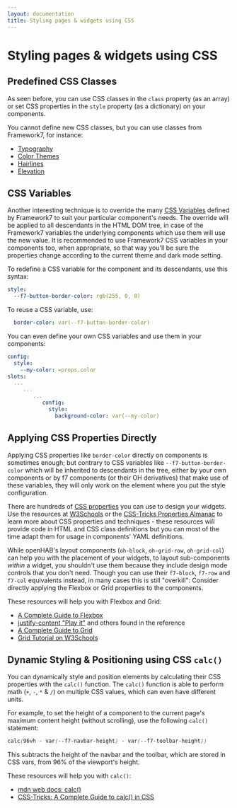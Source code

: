 ```yaml
---
layout: documentation
title: Styling pages & widgets using CSS
---
```


# Styling pages & widgets using CSS

## Predefined CSS Classes

As seen before, you can use CSS classes in the `class` property (as an array) or set CSS properties in the `style` property (as a dictionary) on your components.

You cannot define new CSS classes, but you can use classes from Framework7, for instance:

- [Typography](https://v5.framework7.io/docs/typography.html)
- [Color Themes](https://v5.framework7.io/docs/color-themes.html#apply-color-themes)
- [Hairlines](https://v5.framework7.io/docs/hairlines.html)
- [Elevation](https://v5.framework7.io/docs/elevation.html)

## CSS Variables

Another interesting technique is to override the many [CSS Variables](https://v5.framework7.io/docs/css-variables.html) defined by Framework7 to suit your particular component's needs.
The override will be applied to all descendants in the HTML DOM tree, in case of the Framework7 variables the underlying components which use them will use the new value.
It is recommended to use Framework7 CSS variables in your components too, when appropriate, so that way you'll be sure the properties change according to the current theme and dark mode setting.

To redefine a CSS variable for the component and its descendants, use this syntax:

```yaml
style:
  --f7-button-border-color: rgb(255, 0, 0)
```

To reuse a CSS variable, use:

```yaml
  border-color: var(--f7-button-border-color)
```

You can even define your own CSS variables and use them in your components:

```yaml
config:
  style:
    --my-color: =props.color
slots:
  ...
     ...
        ...
           config:
             style:
               background-color: var(--my-color)
```

## Applying CSS Properties Directly

Applying CSS properties like `border-color` directly on components is sometimes enough; but contrary to CSS variables like `--f7-button-border-color` which will be inherited to descendants in the tree, either by your own components or by f7 components (or their OH derivatives) that make use of these variables, they will only work on the element where you put the style configuration.

There are hundreds of [CSS properties](https://www.w3schools.com/cssref/) you can use to design your widgets.
Use the resources at [W3Schools](https://www.w3schools.com/css/default.asp) or the [CSS-Tricks Properties Almanac](https://css-tricks.com/almanac/properties/) to learn more about CSS properties and techniques - these resources will provide code in HTML and CSS class definitions but you can most of the time adapt them for usage in components' YAML definitions.

While openHAB's layout components (`oh-block`, `oh-grid-row`, `oh-grid-col`) can help you with the placement of your widgets, to layout sub-components _within_ a widget, you shouldn't use them because they include design mode controls that you don't need.
Though you can use their `f7-block`, `f7-row` and `f7-col` equivalents instead, in many cases this is still "overkill":
Consider directly applying the Flexbox or Grid properties to the components.

These resources will help you with Flexbox and Grid:

- [A Complete Guide to Flexbox](https://css-tricks.com/snippets/css/a-guide-to-flexbox/)
- [justify-content "Play it"](https://www.w3schools.com/cssref/playit.asp?filename=playcss_justify-content&preval=flex-start) and others found in the reference
- [A Complete Guide to Grid](https://css-tricks.com/snippets/css/complete-guide-grid/)
- [Grid Tutorial on W3Schools](https://www.w3schools.com/css/css_grid.asp)

## Dynamic Styling & Positioning using CSS `calc()`

You can dynamically style and position elements by calculating their CSS properties with the `calc()` function.
The `calc()` function is able to perform math (`+`, `-`, `*` & `/`) on multiple CSS values, which can even have different units.

For example, to set the height of a component to the current page's maximum content height (without scrolling), use the following `calc()` statement:

```css
calc(96vh - var(--f7-navbar-height) - var(--f7-toolbar-height))
```

This subtracts the height of the navbar and the toolbar, which are stored in CSS vars, from 96% of the viewport's height.

These resources will help you with `calc()`:

- [mdn web docs: calc()](https://developer.mozilla.org/en-US/docs/Web/CSS/calc)
- [CSS-Tricks: A Complete Guide to calc() in CSS](https://css-tricks.com/a-complete-guide-to-calc-in-css/)
